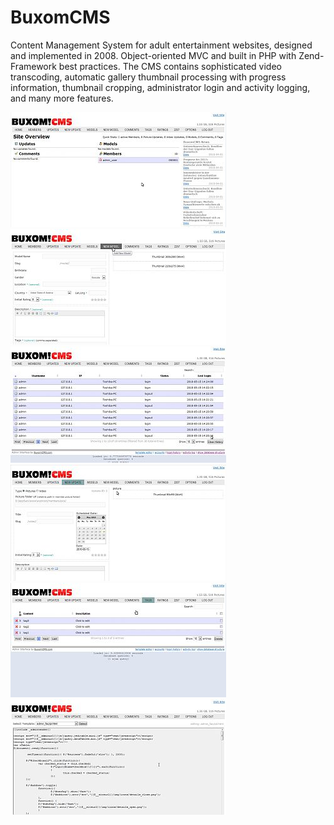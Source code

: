 BuxomCMS
=============

Content Management System for adult entertainment websites, designed and implemented in 2008.
Object-oriented MVC and built in PHP with Zend-Framework best practices.
The CMS contains sophisticated video transcoding, automatic gallery thumbnail processing with progress information, thumbnail cropping, administrator login and activity logging, and many more features.

[![Dashboard](https://github.com/joetm/BuxomCMS/blob/master/screenshots/thumbs/th_dashboard.jpg?raw=true)](https://github.com/joetm/BuxomCMS/blob/master/screenshots/th_dashboard.jpg)
[![New Model](https://github.com/joetm/BuxomCMS/blob/master/screenshots/thumbs/th_new-model.jpg?raw=true)](https://github.com/joetm/BuxomCMS/blob/master/screenshots/th_new-model.jpg)
[![Login Logging](https://github.com/joetm/BuxomCMS/blob/master/screenshots/thumbs/th_logging-login.jpg?raw=true)](https://github.com/joetm/BuxomCMS/blob/master/screenshots/th_logging-login.jpg)
[![New Update](https://github.com/joetm/BuxomCMS/blob/master/screenshots/thumbs/th_new-update.jpg?raw=true)](https://github.com/joetm/BuxomCMS/blob/master/screenshots/th_new-update.jpg)
[![Tag Management](https://github.com/joetm/BuxomCMS/blob/master/screenshots/thumbs/th_tags.jpg?raw=true)](https://github.com/joetm/BuxomCMS/blob/master/screenshots/th_tags.jpg)
[![Template Editor](https://github.com/joetm/BuxomCMS/blob/master/screenshots/thumbs/th_template-editor.jpg?raw=true)](https://github.com/joetm/BuxomCMS/blob/master/screenshots/th_template-editor.jpg)

